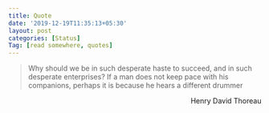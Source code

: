 ```yaml
---
title: Quote
date: '2019-12-19T11:35:13+05:30'
layout: post
categories: [Status]
Tag: [read somewhere, quotes]
---
```


<blockquote>
<p>Why should we be in such desperate haste to succeed, and in such desperate enterprises? If a man does not keep pace with his companions, perhaps it is because he hears a different drummer</p>
</blockquote>
<p style="text-align: right;">Henry David Thoreau</p>